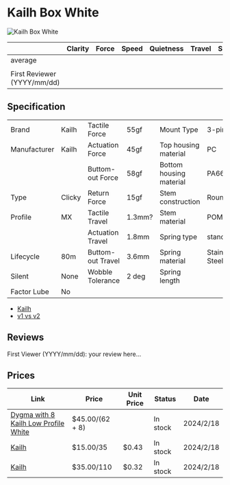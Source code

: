 # Kailh Box White

![Kailh Box White](https://www.kailh.net/cdn/shop/products/Kailh-Box-White-Switches_720x.jpg?v=1667880813)

|                             | Clarity | Force | Speed | Quietness | Travel | Smoothness | Stability | Crispness | Thockiness | Clackiness | Poppiness | RGB | Consistency | Overall |
| --------------------------- | ------- | ----- | ----- | --------- | ------ | ---------- | --------- | --------- | ---------- | ---------- | --------- | --- | ----------- | ------- |
| average                     |         |       |       |           |        |            |           |           |            |            |           |     |             |         |
|                             |         |       |       |           |        |            |           |           |            |            |           |     |             |         |
| First Reviewer (YYYY/mm/dd) |         |       |       |           |        |            |           |           |            |            |           |     |             |         |

## Specification

|              |        |                   |        |                         |                |
| ------------ | ------ | ----------------- | ------ | ----------------------- | -------------- |
| Brand        | Kailh  | Tactile Force     | 55gf   | Mount Type              | 3-pin          |
| Manufacturer | Kailh  | Actuation Force   | 45gf   | Top housing material    | PC             |
|              |        | Buttom-out Force  | 58gf   | Bottom housing material | PA66           |
| Type         | Clicky | Return Force      | 15gf   | Stem construction       | Round          |
| Profile      | MX     | Tactile Travel    | 1.3mm? | Stem material           | POM            |
|              |        | Actuation Travel  | 1.8mm  | Spring type             | standard       |
| Lifecycle    | 80m    | Buttom-out Travel | 3.6mm  | Spring material         | Stainess Steel |
| Silent       | None   | Wobble Tolerance  | 2 deg  | Spring length           |                |
| Factor Lube  | No     |                   |        |                         |                |

- [Kailh](https://www.kailh.net/products/kailh-box-switch-set?variant=43650946826482)
- [v1 vs v2](https://www.kailh.net/blogs/news/kailh-box-v1-vs-box-v2-switches-what-s-the-difference)

## Reviews

First Viewer (YYYY/mm/dd):
your review here...

## Prices

| Link                                                                                               | Price           | Unit Price | Status   | Date      |
| -------------------------------------------------------------------------------------------------- | --------------- | ---------- | -------- | --------- |
| [Dygma with 8 Kailh Low Profile White](https://dygma.com/products/switches?variant=43661732708590) | $45.00/(62 + 8) |            | In stock | 2024/2/18 |
| [Kailh](https://www.kailh.net/products/kailh-box-switch-set?variant=43810892349682)                | $15.00/35       | $0.43      | In stock | 2024/2/18 |
| [Kailh](https://www.kailh.net/products/kailh-box-switch-set?variant=43650946826482)                | $35.00/110      | $0.32      | In stock | 2024/2/18 |
